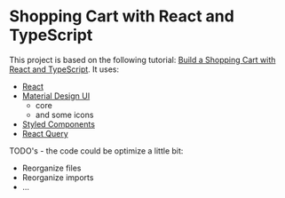 # Shopping Cart with React and TypeScript

This project is based on the following tutorial: [Build a Shopping Cart with React and TypeScript](https://www.youtube.com/watch?v=sfmL6bGbiN8 "Build a Shopping Cart with React and TypeScript").
It uses:
- [React](https://reactjs.org "React")
- [Material Design UI](https://material-ui.com/ "Material Design UI")
  - core
  - and some icons
- [Styled Components](https://styled-components.com/ "Styled Components")
- [React Query](https://react-query.tanstack.com "React Query")

TODO's - the code could be optimize a little bit:
- Reorganize files
- Reorganize imports
- ...